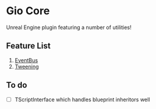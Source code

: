 # Gio Core

Unreal Engine plugin featuring a number of utilities!

## Feature List

1. [EventBus](EventBus.md)
2. [Tweening](Tweening.md)

## To do
- [ ] TScriptInterface which handles blueprint inheritors well 
~~~~